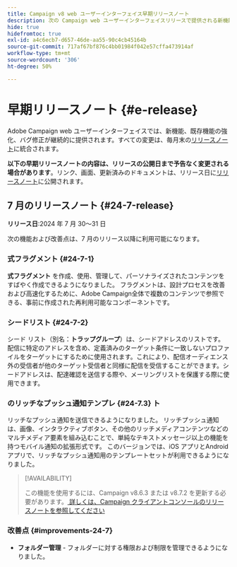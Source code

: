 ```yaml
---
title: Campaign v8 web ユーザーインターフェイス早期リリースノート
description: 次の Campaign web ユーザーインターフェイスリリースで提供される新機能について説明します
hide: true
hidefromtoc: true
exl-id: a4c6ecb7-d657-46de-aa55-90c4cb45164b
source-git-commit: 717af67bf876c4bb01984f042e57cffa473914af
workflow-type: tm+mt
source-wordcount: '306'
ht-degree: 50%

---
```


# 早期リリースノート {#e-release}

Adobe Campaign web ユーザーインターフェイスでは、新機能、既存機能の強化、バグ修正が継続的に提供されます。すべての変更は、毎月末の[リリースノート](release-notes.md)に統合されます。

**以下の早期リリースノートの内容は、リリースの公開日まで予告なく変更される場合があります**。リンク、画面、更新済みのドキュメントは、リリース日に[リリースノート](release-notes.md)に公開されます。

## 7 月のリリースノート {#24-7-release}

**リリース日**:2024 年 7 月 30～31 日

次の機能および改善点は、7 月のリリース以降に利用可能になります。

### 式フラグメント {#24-7-1}

**式フラグメント** を作成、使用、管理して、パーソナライズされたコンテンツをすばやく作成できるようになりました。 フラグメントは、設計プロセスを改善および高速化するために、Adobe Campaign全体で複数のコンテンツで参照できる、事前に作成された再利用可能なコンポーネントです。

### シードリスト {#24-7-2}

シード リスト（別名：**トラップグループ**）は、シードアドレスのリストです。配信に特定のアドレスを含め、定義済みのターゲット条件に一致しないプロファイルをターゲットにするために使用されます。これにより、配信オーディエンス外の受信者が他のターゲット受信者と同様に配信を受信することができます。シードアドレスは、配達確認を送信する際や、メーリングリストを保護する際に使用できます。

### のリッチなプッシュ通知テンプレ {#24-7.3} ト

リッチなプッシュ通知を送信できるようになりました。 リッチプッシュ通知は、画像、インタラクティブボタン、その他のリッチメディアコンテンツなどのマルチメディア要素を組み込むことで、単純なテキストメッセージ以上の機能を持つモバイル通知の拡張形式です。 このバージョンでは、iOS アプリとAndroid アプリで、リッチなプッシュ通知用のテンプレートセットが利用できるようになりました。

>[!AVAILABILITY]
>
>この機能を使用するには、Campaign v8.6.3 または v8.7.2 を更新する必要があります。[ 詳しくは、Campaign クライアントコンソールのリリースノートを参照してください ](https://experienceleague.adobe.com/en/docs/campaign/campaign-v8/releases/release-notes)


### 改善点 {#improvements-24-7}

* **フォルダー管理** - フォルダーに対する権限および制限を管理できるようになりました。
